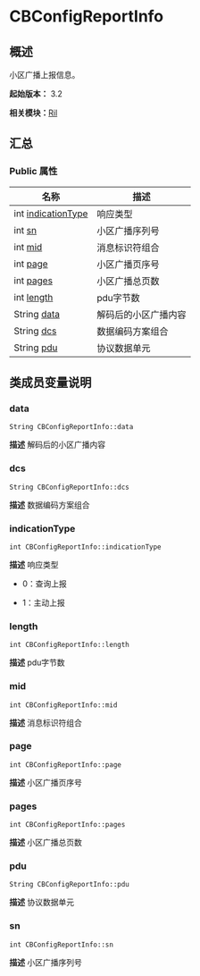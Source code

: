 # CBConfigReportInfo


## 概述

小区广播上报信息。

**起始版本：** 3.2

**相关模块：**[Ril](_ril_v10.md)


## 汇总


### Public 属性

| 名称 | 描述 | 
| -------- | -------- |
| int [indicationType](#indicationtype) | 响应类型 | 
| int [sn](#sn) | 小区广播序列号  | 
| int [mid](#mid) | 消息标识符组合  | 
| int [page](#page) | 小区广播页序号  | 
| int [pages](#pages) | 小区广播总页数  | 
| int [length](#length) | pdu字节数  | 
| String [data](#data) | 解码后的小区广播内容  | 
| String [dcs](#dcs) | 数据编码方案组合  | 
| String [pdu](#pdu) | 协议数据单元  | 


## 类成员变量说明


### data

```
String CBConfigReportInfo::data
```
**描述**
解码后的小区广播内容


### dcs

```
String CBConfigReportInfo::dcs
```
**描述**
数据编码方案组合


### indicationType

```
int CBConfigReportInfo::indicationType
```
**描述**
响应类型

- 0：查询上报

- 1：主动上报 


### length

```
int CBConfigReportInfo::length
```
**描述**
pdu字节数


### mid

```
int CBConfigReportInfo::mid
```
**描述**
消息标识符组合


### page

```
int CBConfigReportInfo::page
```
**描述**
小区广播页序号


### pages

```
int CBConfigReportInfo::pages
```
**描述**
小区广播总页数


### pdu

```
String CBConfigReportInfo::pdu
```
**描述**
协议数据单元


### sn

```
int CBConfigReportInfo::sn
```
**描述**
小区广播序列号
